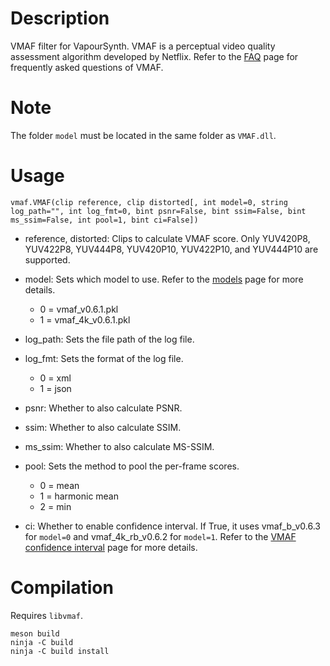 Description
===========

VMAF filter for VapourSynth. VMAF is a perceptual video quality assessment algorithm developed by Netflix. Refer to the [FAQ](https://github.com/Netflix/vmaf/blob/master/FAQ.md) page for frequently asked questions of VMAF.


Note
====

The folder `model` must be located in the same folder as `VMAF.dll`.


Usage
=====

    vmaf.VMAF(clip reference, clip distorted[, int model=0, string log_path="", int log_fmt=0, bint psnr=False, bint ssim=False, bint ms_ssim=False, int pool=1, bint ci=False])

* reference, distorted: Clips to calculate VMAF score. Only YUV420P8, YUV422P8, YUV444P8, YUV420P10, YUV422P10, and YUV444P10 are supported.

* model: Sets which model to use. Refer to the [models](https://github.com/Netflix/vmaf/blob/master/resource/doc/models.md) page for more details.
  * 0 = vmaf_v0.6.1.pkl
  * 1 = vmaf_4k_v0.6.1.pkl

* log_path: Sets the file path of the log file.

* log_fmt: Sets the format of the log file.
  * 0 = xml
  * 1 = json

* psnr: Whether to also calculate PSNR.

* ssim: Whether to also calculate SSIM.

* ms_ssim: Whether to also calculate MS-SSIM.

* pool: Sets the method to pool the per-frame scores.
  * 0 = mean
  * 1 = harmonic mean
  * 2 = min

* ci: Whether to enable confidence interval. If True, it uses vmaf_b_v0.6.3 for `model=0` and vmaf_4k_rb_v0.6.2 for `model=1`. Refer to the [VMAF confidence interval](https://github.com/Netflix/vmaf/blob/master/resource/doc/conf_interval.md) page for more details.


Compilation
===========

Requires `libvmaf`.

```
meson build
ninja -C build
ninja -C build install
```
